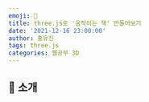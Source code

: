 ```yaml
---
emoji: 🧢
title: three.js로 '움직이는 책' 만들어보기
date: '2021-12-16 23:00:00'
author: 홍유진
tags: three.js
categories: 웹공부 3D
---
```


<!-- 프로젝트 UX/UI 웹공부 3D Network Server 아키텍쳐 Error -->

<!-- ![github-blog-1.png](github-blog-1.png) -->

## 👋 소개
